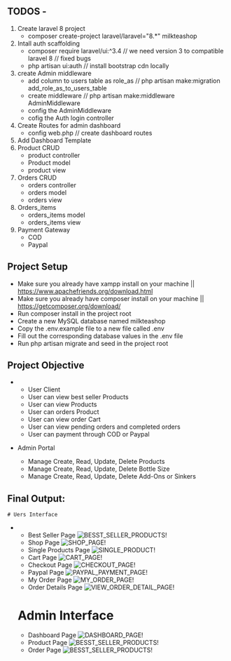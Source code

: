 ## TODOS -

1. Create laravel 8 project
    - composer create-project laravel/laravel="8.\*" milkteashop
2. Intall auth scaffolding
    - composer require laravel/ui:^3.4 // we need version 3 to compatible laravel 8 // fixed bugs
    - php artisan ui:auth // install bootstrap cdn locally
3. create Admin middleware
    - add column to users table as role_as // php artisan make:migration add_role_as_to_users_table
    - create middleware // php artisan make:middleware AdminMiddleware
    - config the AdminMiddleware
    - cofig the Auth login controller
4. Create Routes for admin dashboard
    - config web.php // create dashboard routes
5. Add Dashboard Template
6. Product CRUD
    - product controller
    - Product model
    - product view
7. Orders CRUD
    - orders controller
    - orders model
    - orders view
8. Orders_items
    - orders_items model
    - orders_items view
9. Payment Gateway
    - COD
    - Paypal

## Project Setup

-   Make sure you already have xampp install on your machine || https://www.apachefriends.org/download.html
-   Make sure you already have composer install on your machine || https://getcomposer.org/download/
-   Run composer install in the project root
-   Create a new MySQL database named milkteashop
-   Copy the .env.example file to a new file called .env
-   Fill out the corresponding database values in the .env file
-   Run php artisan migrate and seed in the project root

## Project Objective

-   -   User Client
    -   User can view best seller Products
    -   User can view Products
    -   User can orders Product
    -   User can view order Cart
    -   User can view pending orders and completed orders
    -   User can payment through COD or Paypal

-   Admin Portal
    -   Manage Create, Read, Update, Delete Products
    -   Manage Create, Read, Update, Delete Bottle Size
    -   Manage Create, Read, Update, Delete Add-Ons or Sinkers

## Final Output:

    # Uers Interface

-   -   Best Seller Page
        ![BESST_SELLER_PRODUCTS!](public/assets/mock/home-best-seller-products.png)
    -   Shop Page
        ![SHOP_PAGE!](public/assets/mock/Shop-page.png)
    -   Single Products Page
        ![SINGLE_PRODUCT!](public/assets/mock/single-product.png)
    -   Cart Page
        ![CART_PAGE!](public/assets/mock/cart-page.png)
    -   Checkout Page
        ![CHECKOUT_PAGE!](public/assets/mock/checkout-page.png)
    -   Paypal Page
        ![PAYPAL_PAYMENT_PAGE!](public/assets/mock/paypal-payment.png)
    -   My Order Page
        ![MY_ORDER_PAGE!](public/assets/mock/my-order.png)
    -   Order Details Page
        ![VIEW_ORDER_DETAIL_PAGE!](public/assets/mock/view-orders-details.png)

    # Admin Interface

    -   Dashboard Page
        ![DASHBOARD_PAGE!](public/assets/mock/admin-dashboard.png)
    -   Product Page
        ![BESST_SELLER_PRODUCTS!](public/assets/mock/product-list.png)
    -   Order Page
        ![BESST_SELLER_PRODUCTS!](public/assets/mock/orders-list.png)
